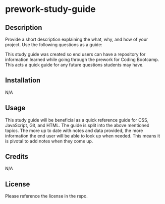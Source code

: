 # prework-study-guide

## Description

Provide a short description explaining the what, why, and how of your project. Use the following questions as a guide:

This study guide was created so end users can have a repository for information learned while going through the prework for Coding Bootcamp.  This acts a quick guide for any future questions students may have.

## Installation

N/A

## Usage

This study guide will be beneficial as a quick reference guide for CSS, JavaScript, Git, and HTML.  The guide is split into the above mentioned topics.  The more up to date with notes and data provided, the more information the end user will be able to look up when needed.  This means it is pivotal to add notes when they come up. 

## Credits

N/A

## License

Please reference the license in the repo.